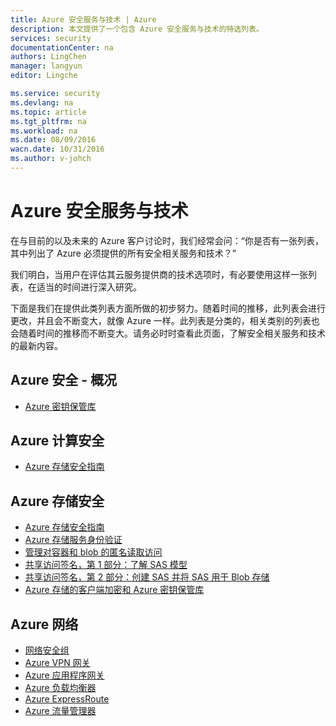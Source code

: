 ```yaml
---
title: Azure 安全服务与技术 | Azure
description: 本文提供了一个包含 Azure 安全服务与技术的特选列表。
services: security
documentationCenter: na
authors: LingChen
manager: langyun
editor: Lingche

ms.service: security
ms.devlang: na
ms.topic: article
ms.tgt_pltfrm: na
ms.workload: na
ms.date: 08/09/2016
wacn.date: 10/31/2016
ms.author: v-johch
---
```


# Azure 安全服务与技术

在与目前的以及未来的 Azure 客户讨论时，我们经常会问：“你是否有一张列表，其中列出了 Azure 必须提供的所有安全相关服务和技术？”

我们明白，当用户在评估其云服务提供商的技术选项时，有必要使用这样一张列表，在适当的时间进行深入研究。

下面是我们在提供此类列表方面所做的初步努力。随着时间的推移，此列表会进行更改，并且会不断变大，就像 Azure 一样。此列表是分类的，相关类别的列表也会随着时间的推移而不断变大。请务必时时查看此页面，了解安全相关服务和技术的最新内容。

## Azure 安全 - 概况
- [Azure 密钥保管库](../key-vault/key-vault-whatis.md)

## Azure 计算安全
- [Azure 存储安全指南](../storage/storage-security-guide.md)

## Azure 存储安全
- [Azure 存储安全指南](../storage/storage-security-guide.md)
- [Azure 存储服务身份验证](https://msdn.microsoft.com/zh-cn/library/azure/dd179428.aspx)
- [管理对容器和 blob 的匿名读取访问](../storage/storage-manage-access-to-resources.md)
- [共享访问签名，第 1 部分：了解 SAS 模型](../storage/storage-dotnet-shared-access-signature-part-1.md)
- [共享访问签名，第 2 部分：创建 SAS 并将 SAS 用于 Blob 存储](../storage/storage-dotnet-shared-access-signature-part-2.md)
- [Azure 存储的客户端加密和 Azure 密钥保管库](../storage/storage-client-side-encryption.md)

## Azure 网络
- [网络安全组](../virtual-network/virtual-networks-nsg.md)
- [Azure VPN 网关](../vpn-gateway/vpn-gateway-about-vpngateways.md)
- [Azure 应用程序网关](../application-gateway/application-gateway-introduction.md)
- [Azure 负载均衡器](../load-balancer/load-balancer-overview.md)
- [Azure ExpressRoute](../expressroute/expressroute-introduction.md)
- [Azure 流量管理器](../traffic-manager/traffic-manager-overview.md)

<!---HONumber=Mooncake_1024_2016-->